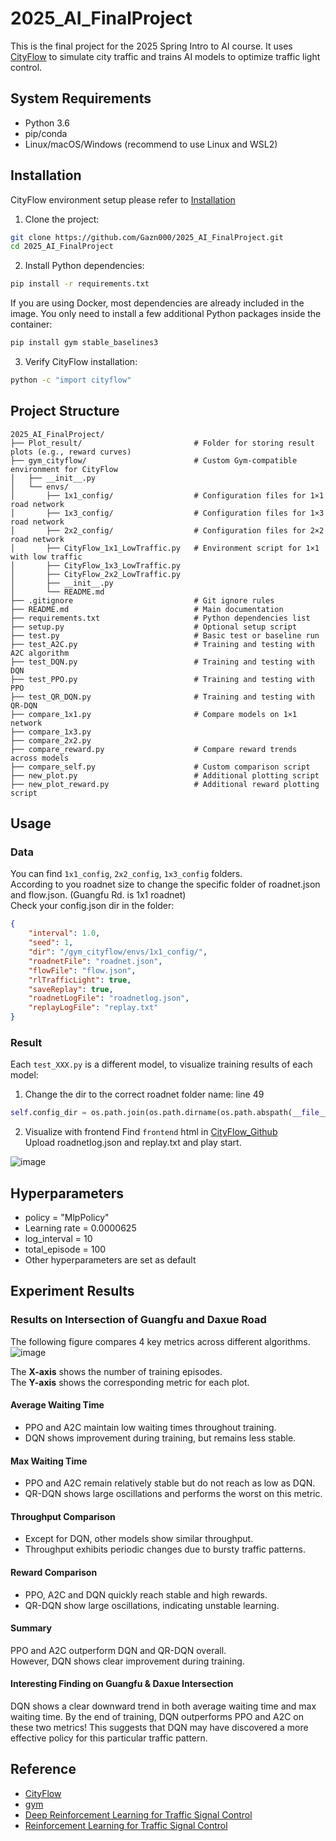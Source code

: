 # 2025_AI_FinalProject
This is the final project for the 2025 Spring Intro to AI course. It uses [CityFlow](https://cityflow-project.github.io) to simulate city traffic and trains AI models to optimize traffic light control.
## System Requirements
- Python 3.6
- pip/conda
- Linux/macOS/Windows (recommend to use Linux and WSL2)
## Installation
CityFlow environment setup please refer to [Installation](https://cityflow.readthedocs.io/en/latest/install.html)
1. Clone the project:
```bash
git clone https://github.com/Gazn000/2025_AI_FinalProject.git
cd 2025_AI_FinalProject
```
2. Install Python dependencies:
```bash
pip install -r requirements.txt
```
  If you are using Docker, most dependencies are already included in the image.
You only need to install a few additional Python packages inside the container:
  ```bash 
  pip install gym stable_baselines3
  ```
3. Verify CityFlow installation:
```bash
python -c "import cityflow"
````
## Project Structure
```plaintxt
2025_AI_FinalProject/
├── Plot_result/                         # Folder for storing result plots (e.g., reward curves)
├── gym_cityflow/                        # Custom Gym-compatible environment for CityFlow
│   ├── __init__.py
│   └── envs/
│       ├── 1x1_config/                  # Configuration files for 1×1 road network
│       ├── 1x3_config/                  # Configuration files for 1×3 road network
│       ├── 2x2_config/                  # Configuration files for 2×2 road network
│       ├── CityFlow_1x1_LowTraffic.py   # Environment script for 1×1 with low traffic
│       ├── CityFlow_1x3_LowTraffic.py
│       ├── CityFlow_2x2_LowTraffic.py
│       ├── __init__.py
│       └── README.md
├── .gitignore                           # Git ignore rules
├── README.md                            # Main documentation
├── requirements.txt                     # Python dependencies list
├── setup.py                             # Optional setup script
├── test.py                              # Basic test or baseline run
├── test_A2C.py                          # Training and testing with A2C algorithm
├── test_DQN.py                          # Training and testing with DQN
├── test_PPO.py                          # Training and testing with PPO
├── test_QR_DQN.py                       # Training and testing with QR-DQN
├── compare_1x1.py                       # Compare models on 1×1 network
├── compare_1x3.py
├── compare_2x2.py
├── compare_reward.py                    # Compare reward trends across models
├── compare_self.py                      # Custom comparison script
├── new_plot.py                          # Additional plotting script
├── new_plot_reward.py                   # Additional reward plotting script

```
## Usage
### Data
You can find `1x1_config`, `2x2_config`, `1x3_config` folders.  
According to you roadnet size to change the specific folder of roadnet.json and flow.json. (Guangfu Rd. is 1x1 roadnet)  
Check your config.json dir in the folder:
```json
{
    "interval": 1.0,
    "seed": 1,
    "dir": "/gym_cityflow/envs/1x1_config/",
    "roadnetFile": "roadnet.json",
    "flowFile": "flow.json",
    "rlTrafficLight": true,
    "saveReplay": true,
    "roadnetLogFile": "roadnetlog.json",
    "replayLogFile": "replay.txt"
}

```
### Result
Each `test_XXX.py` is a different model, to visualize training results of each model:
1. Change the dir to the correct roadnet folder name: line 49 
```python
self.config_dir = os.path.join(os.path.dirname(os.path.abspath(__file__)), "1x1_config")
```
2. Visualize with frontend
Find `frontend` html in [CityFlow_Github](https://github.com/cityflow-project/CityFlow)  
Upload roadnetlog.json and replay.txt and play start.

![image](https://github.com/user-attachments/assets/c1222943-994e-4fd3-b53f-ed675ba01f0e)

## Hyperparameters
- policy = "MlpPolicy"
- Learning rate = 0.0000625
- log_interval = 10
- total_episode = 100
- Other hyperparameters are set as default

## Experiment Results
### Results on Intersection of Guangfu and Daxue Road

The following figure compares 4 key metrics across different algorithms.  
![image](https://github.com/user-attachments/assets/c98f2686-a756-42c1-aefb-414a3a649918)

The **X-axis** shows the number of training episodes.  
The **Y-axis** shows the corresponding metric for each plot.

#### Average Waiting Time
- PPO and A2C maintain low waiting times throughout training.
- DQN shows improvement during training, but remains less stable.

#### Max Waiting Time
- PPO and A2C remain relatively stable but do not reach as low as DQN.
- QR-DQN shows large oscillations and performs the worst on this metric.
#### Throughput Comparison
- Except for DQN, other models show similar throughput.
- Throughput exhibits periodic changes due to bursty traffic patterns.
#### Reward Comparison
- PPO, A2C and DQN quickly reach stable and high rewards.
- QR-DQN show large oscillations, indicating unstable learning.

#### Summary
PPO and A2C outperform DQN and QR-DQN overall.  
However, DQN shows clear improvement during training.

#### Interesting Finding on Guangfu & Daxue Intersection
DQN shows a clear downward trend in both average waiting time and max waiting time. By the end of training, DQN outperforms PPO and A2C on these two metrics! This suggests that DQN may have discovered a more effective policy for this particular traffic pattern.

## Reference
- [CityFlow](https://cityflow-project.github.io)
- [gym](https://www.gymlibrary.dev/index.html)
- [Deep Reinforcement Learning for Traffic Signal Control](https://ieeexplore.ieee.org/document/9241006?denied=)
- [Reinforcement Learning for Traffic Signal Control](https://traffic-signal-control.github.io)
